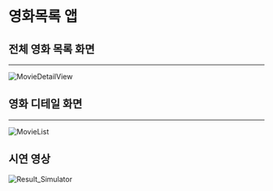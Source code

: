 #  영화목록 앱


## 전체 영화 목록 화면
---
![MovieDetailView](https://github.com/inu-appcenter/iOS-study-16th/assets/109841880/48f68554-3952-4adb-b279-8163e16a4cd7)

## 영화 디테일 화면
---
![MovieList](https://github.com/inu-appcenter/iOS-study-16th/assets/109841880/729c881e-d238-4967-bc1b-61ddbf9ac62a)

## 시연 영상
![Result_Simulator](https://github.com/inu-appcenter/iOS-study-16th/assets/109841880/32916bdf-4d6d-4fbe-9320-f7447b78df18)
